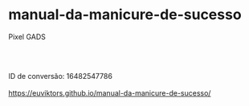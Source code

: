 # manual-da-manicure-de-sucesso

Pixel GADS
<!-- Google tag (gtag.js) -->
<script async src="https://www.googletagmanager.com/gtag/js?id=AW-16482547786"></script>
<script>
  window.dataLayer = window.dataLayer || [];
  function gtag(){dataLayer.push(arguments);}
  gtag('js', new Date());

  gtag('config', 'AW-16482547786');
</script>
<br><br>

ID de conversão: 16482547786
<br><br>
https://euviktors.github.io/manual-da-manicure-de-sucesso/
